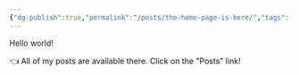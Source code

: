 ```yaml
---
{"dg-publish":true,"permalink":"/posts/the-home-page-is-here/","tags":["gardenEntry"]}
---
```



Hello world!

👈 All of my posts are available there. Click on the "Posts" link!